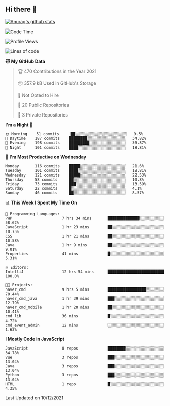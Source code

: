 ## Hi there 👋

[![Anurag's github stats](https://github-readme-stats.vercel.app/api?username=Songwonseok)](https://github.com/anuraghazra/github-readme-stats)



<!--START_SECTION:waka-->
![Code Time](http://img.shields.io/badge/Code%20Time-1%2C160%20hrs%201%20min-blue)

![Profile Views](http://img.shields.io/badge/Profile%20Views-0-blue)

![Lines of code](https://img.shields.io/badge/From%20Hello%20World%20I%27ve%20Written-3%20Million%20lines%20of%20code-blue)

**🐱 My GitHub Data** 

> 🏆 470 Contributions in the Year 2021
 > 
> 📦 357.9 kB Used in GitHub's Storage 
 > 
> 🚫 Not Opted to Hire
 > 
> 📜 20 Public Repositories 
 > 
> 🔑 3 Private Repositories  
 > 
**I'm a Night 🦉** 

```text
🌞 Morning    51 commits     ██░░░░░░░░░░░░░░░░░░░░░░░   9.5% 
🌆 Daytime    187 commits    ████████░░░░░░░░░░░░░░░░░   34.82% 
🌃 Evening    198 commits    █████████░░░░░░░░░░░░░░░░   36.87% 
🌙 Night      101 commits    ████░░░░░░░░░░░░░░░░░░░░░   18.81%

```
📅 **I'm Most Productive on Wednesday** 

```text
Monday       116 commits    █████░░░░░░░░░░░░░░░░░░░░   21.6% 
Tuesday      101 commits    ████░░░░░░░░░░░░░░░░░░░░░   18.81% 
Wednesday    121 commits    █████░░░░░░░░░░░░░░░░░░░░   22.53% 
Thursday     58 commits     ██░░░░░░░░░░░░░░░░░░░░░░░   10.8% 
Friday       73 commits     ███░░░░░░░░░░░░░░░░░░░░░░   13.59% 
Saturday     22 commits     █░░░░░░░░░░░░░░░░░░░░░░░░   4.1% 
Sunday       46 commits     ██░░░░░░░░░░░░░░░░░░░░░░░   8.57%

```


📊 **This Week I Spent My Time On** 

```text
💬 Programming Languages: 
PHP                      7 hrs 34 mins       ██████████████░░░░░░░░░░░   58.62% 
JavaScript               1 hr 23 mins        ██░░░░░░░░░░░░░░░░░░░░░░░   10.75% 
CSS                      1 hr 21 mins        ██░░░░░░░░░░░░░░░░░░░░░░░   10.58% 
Java                     1 hr 9 mins         ██░░░░░░░░░░░░░░░░░░░░░░░   9.01% 
Properties               41 mins             █░░░░░░░░░░░░░░░░░░░░░░░░   5.31%

🔥 Editors: 
IntelliJ                 12 hrs 54 mins      █████████████████████████   100.0%

🐱‍💻 Projects: 
naver_cmd                9 hrs 5 mins        █████████████████░░░░░░░░   70.44% 
naver_cmd_java           1 hr 39 mins        ███░░░░░░░░░░░░░░░░░░░░░░   12.79% 
naver_cmd_mobile         1 hr 20 mins        ██░░░░░░░░░░░░░░░░░░░░░░░   10.41% 
cmd_lib                  36 mins             █░░░░░░░░░░░░░░░░░░░░░░░░   4.72% 
cmd_event_admin          12 mins             ░░░░░░░░░░░░░░░░░░░░░░░░░   1.63%

```

**I Mostly Code in JavaScript** 

```text
JavaScript               8 repos             ████████░░░░░░░░░░░░░░░░░   34.78% 
Vue                      3 repos             ███░░░░░░░░░░░░░░░░░░░░░░   13.04% 
Java                     3 repos             ███░░░░░░░░░░░░░░░░░░░░░░   13.04% 
Python                   3 repos             ███░░░░░░░░░░░░░░░░░░░░░░   13.04% 
HTML                     1 repo              █░░░░░░░░░░░░░░░░░░░░░░░░   4.35%

```



 Last Updated on 10/12/2021
<!--END_SECTION:waka-->
